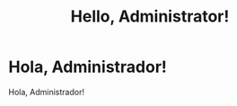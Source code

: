 ﻿---
uid: administrators-overview
locale: es
title: Hello, Administrator!
dnnversion: 09.02.00
---

# Hola, Administrador!

Hola, Administrador!
